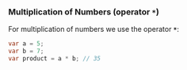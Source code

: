 ### Multiplication of Numbers (operator **`*`**)

For multiplication of numbers we use the operator **`*`**:

```csharp
var a = 5;
var b = 7;
var product = a * b; // 35
```


